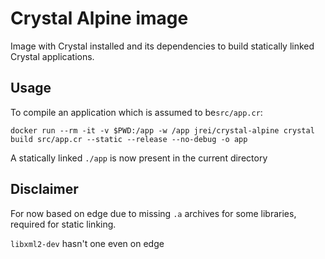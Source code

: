 # Crystal Alpine image

Image with Crystal installed and its dependencies to build statically linked Crystal applications.

## Usage

To compile an application which is assumed to be`src/app.cr`:

`docker run --rm -it -v $PWD:/app -w /app jrei/crystal-alpine crystal build src/app.cr --static --release --no-debug -o app`

A statically linked `./app` is now present in the current directory

## Disclaimer

For now based on edge due to missing `.a` archives for some libraries, required for static linking.    
                                                                                                       
`libxml2-dev` hasn't one even on edge
